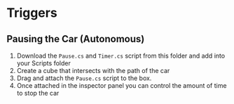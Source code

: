 # Triggers
## Pausing the Car (Autonomous)
1. Download the `Pause.cs` and `Timer.cs` script from this folder and add into your Scripts folder
1. Create a cube that intersects with the path of the car
2. Drag and attach the `Pause.cs` script to the box.
3. Once attached in the inspector panel you can control the amount of time to stop the car
